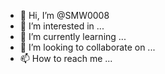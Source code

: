 - 👋 Hi, I’m @SMW0008
- 👀 I’m interested in ...
- 🌱 I’m currently learning ...
- 💞️ I’m looking to collaborate on ...
- 📫 How to reach me ...

<!---
SMW0008/SMW0008 is a ✨ special ✨ repository because its `README.md` (this file) appears on your GitHub profile.
You can click the Preview link to take a look at your changes.
phonenubers
